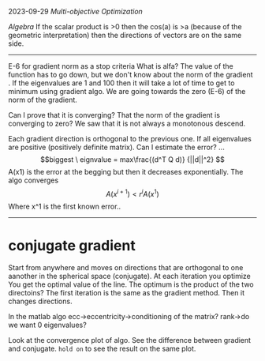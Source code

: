 2023-09-29
*Multi-objective Optimization*


*Algebra*
If the scalar product is >0 then the cos(a) is >a (because of the geometric interpretation) then the directions of vectors are on the same side.

---

E-6 for gradient norm as a stop criteria 
What is alfa?
The value of the function has to go down, but we don't know about the norm of the gradient .
If the eigenvalues are 1 and 100 then it will take a lot of time to get to minimum using gradient algo.
We are going towards the zero (E-6) of the norm of the gradient.

Can I prove that it is converging? That the norm of the gradient is converging to zero? We saw that it is not always a monotonous descend.

Each gradient direction is orthogonal to the previous one. If all eigenvalues are positive (positively definite matrix). Can I estimate the error? ...
$$biggest \  eignvalue = max\frac{(d^T Q d)}
{||d||^2}
$$
A(x1) is the error at the begging but then it decreases exponentially.
The algo converges $$A(x^{i+1})<r^iA(x^1)$$ Where x^1 is the first known error..

---

# conjugate gradient
Start from anywhere and moves on directions that are orthogonal to one aanother in the spherical space (conjugate).
At each iteration you optimize 
You get the optimal value of the line.
The optimum is the product of the two directoins?
The first iteration is the same as the gradient method. Then it changes directions.

In the matlab algo
ecc->eccentricity->conditioning of the matrix?
rank->do we want 0 eigenvalues?

Look at the convergence plot of algo.
See the difference between gradient and conjugate.
`hold on` to see the result on the same plot.





